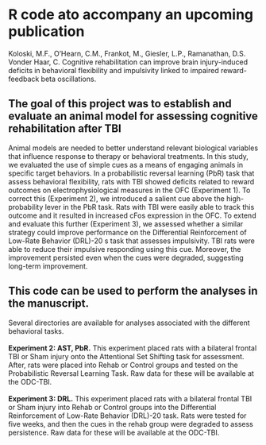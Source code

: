# R code ato accompany an upcoming publication 
  Koloski, M.F., O’Hearn, C.M., Frankot, M., Giesler, L.P., Ramanathan, D.S. Vonder Haar, C. Cognitive rehabilitation can improve brain injury-induced deficits in behavioral flexibility and impulsivity linked to impaired reward-feedback beta oscillations.

## The goal of this project was to establish and evaluate an animal model for assessing cognitive rehabilitation after TBI
Animal models are needed to better understand relevant biological variables that influence response to therapy or behavioral treatments.
In this study, we evaluated the use of simple cues as a means of engaging animals in specific target behaviors. 
In a probabilistic reversal learning (PbR) task that assess behavioral flexibility, rats with TBI showed deficits related to reward outcomes on electrophysiological measures in the OFC (Experiment 1). 
To correct this (Experiment 2), we introduced a salient cue above the high-probability lever in the PbR task. Rats with TBI were easily able to track this outcome and it resulted in increased cFos expression in the OFC.
To extend and evaluate this further (Experiment 3), we assessed whether a similar strategy could improve performance on the Differential Reinforcement of Low-Rate Behavior (DRL)-20 s task that assesses impulsivity.
TBI rats were able to reduce their impulsive responding using this cue. Moreover, the improvement persisted even when the cues were degraded, suggesting long-term improvement.

## This code can be used to perform the analyses in the manuscript. 
Several directories are available for analyses associated with the different behavioral tasks.
<br><br><b>Experiment 2: AST, PbR.</b> This experiment placed rats with a bilateral frontal TBI or Sham injury onto the Attentional Set Shifting task for assessment. 
After, rats were placed into Rehab or Control groups and tested on the Probabilistic Reversal Learning Task. Raw data for these will be available at the ODC-TBI.
<br><br><b>Experiment 3: DRL.</b> This experiment placed rats with a bilateral frontal TBI or Sham injury into Rehab or Control groups into the Differential Reinforcement of Low-Rate Behavior (DRL)-20 task. 
Rats were tested for five weeks, and then the cues in the rehab group were degraded to assess persistence. Raw data for these will be available at the ODC-TBI.
